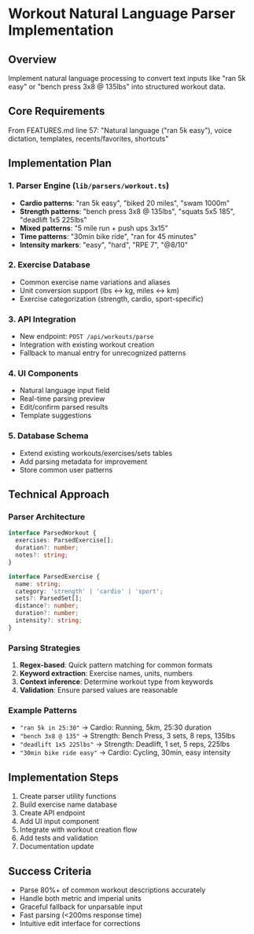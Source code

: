 # Workout Natural Language Parser Implementation

## Overview
Implement natural language processing to convert text inputs like "ran 5k easy" or "bench press 3x8 @ 135lbs" into structured workout data.

## Core Requirements
From FEATURES.md line 57: "Natural language ("ran 5k easy"), voice dictation, templates, recents/favorites, shortcuts"

## Implementation Plan

### 1. Parser Engine (`lib/parsers/workout.ts`)
- **Cardio patterns**: "ran 5k easy", "biked 20 miles", "swam 1000m"
- **Strength patterns**: "bench press 3x8 @ 135lbs", "squats 5x5 185", "deadlift 1x5 225lbs"
- **Mixed patterns**: "5 mile run + push ups 3x15"
- **Time patterns**: "30min bike ride", "ran for 45 minutes"
- **Intensity markers**: "easy", "hard", "RPE 7", "@8/10"

### 2. Exercise Database
- Common exercise name variations and aliases
- Unit conversion support (lbs ↔ kg, miles ↔ km)
- Exercise categorization (strength, cardio, sport-specific)

### 3. API Integration
- New endpoint: `POST /api/workouts/parse`
- Integration with existing workout creation
- Fallback to manual entry for unrecognized patterns

### 4. UI Components
- Natural language input field
- Real-time parsing preview
- Edit/confirm parsed results
- Template suggestions

### 5. Database Schema
- Extend existing workouts/exercises/sets tables
- Add parsing metadata for improvement
- Store common user patterns

## Technical Approach

### Parser Architecture
```typescript
interface ParsedWorkout {
  exercises: ParsedExercise[];
  duration?: number;
  notes?: string;
}

interface ParsedExercise {
  name: string;
  category: 'strength' | 'cardio' | 'sport';
  sets?: ParsedSet[];
  distance?: number;
  duration?: number;
  intensity?: string;
}
```

### Parsing Strategies
1. **Regex-based**: Quick pattern matching for common formats
2. **Keyword extraction**: Exercise names, units, numbers
3. **Context inference**: Determine workout type from keywords
4. **Validation**: Ensure parsed values are reasonable

### Example Patterns
- `"ran 5k in 25:30"` → Cardio: Running, 5km, 25:30 duration
- `"bench 3x8 @ 135"` → Strength: Bench Press, 3 sets, 8 reps, 135lbs
- `"deadlift 1x5 225lbs"` → Strength: Deadlift, 1 set, 5 reps, 225lbs
- `"30min bike ride easy"` → Cardio: Cycling, 30min, easy intensity

## Implementation Steps
1. Create parser utility functions
2. Build exercise name database
3. Create API endpoint
4. Add UI input component
5. Integrate with workout creation flow
6. Add tests and validation
7. Documentation update

## Success Criteria
- Parse 80%+ of common workout descriptions accurately
- Handle both metric and imperial units
- Graceful fallback for unparsable input
- Fast parsing (<200ms response time)
- Intuitive edit interface for corrections